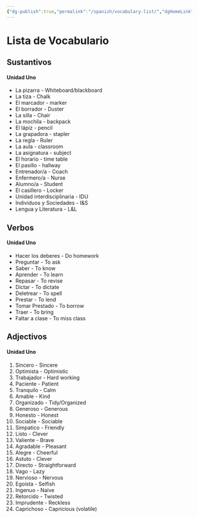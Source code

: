 ```yaml
---
{"dg-publish":true,"permalink":"/spanish/vocabulary-list/","dgHomeLink":true,"dgPassFrontmatter":false,"dgShowLocalGraph":true}
---
```


# Lista de Vocabulario
## Sustantivos
#### Unidad Uno
- La pizarra - Whiteboard/blackboard
- La tiza - Chalk
- El marcador - marker
- El borrador - Duster
- La silla - Chair
- La mochila - backpack
- El lápiz - pencil
- La grapadora - stapler
- La regla - Ruler
- La aula - classroom
- La asignatura - subject
- El horario - time table
- El pasillo - hallway
- Entrenador/a - Coach
- Enfermero/a - Nurse
- Alumno/a - Student
- El casillero - Locker
- Unidad interdisciplinaria - IDU
- Individuos y Sociedades - I&S
- Lengua y Literatura - L&L


## Verbos
#### Unidad Uno
- Hacer los deberes - Do homework
- Preguntar - To ask
- Saber - To know
- Aprender - To learn
- Repasar - To revise
- Dictar - To dictate
- Deletrear - To spell
- Prestar - To lend
- Tomar Prestado - To borrow
- Traer - To bring
- Faltar a clase - To miss class

## Adjectivos
#### Unidad Uno
1. Sincero - Sincere
2. Optimista - Optimistic
3. Trabajador - Hard working
4. Paciente - Patient
5. Tranquilo - Calm
6. Amable - Kind
7. Organizado - Tidy/Organized
8. Generoso - Generous
9. Honesto - Honest
10. Sociable - Sociable
11. Simpatico - Friendly
12. Listo - Clever
13. Valiente - Brave
14. Agradable - Pleasant
15. Alegre - Cheerful
16. Astuto - Clever
17. Directo - Straightforward
18. Vago - Lazy
19. Nervioso - Nervous
20. Egoísta - Selfish
21. Ingenuo - Naive
22. Retorcido - Twisted
23. Imprudente - Reckless
24. Caprichoso - Capricious (volatile)